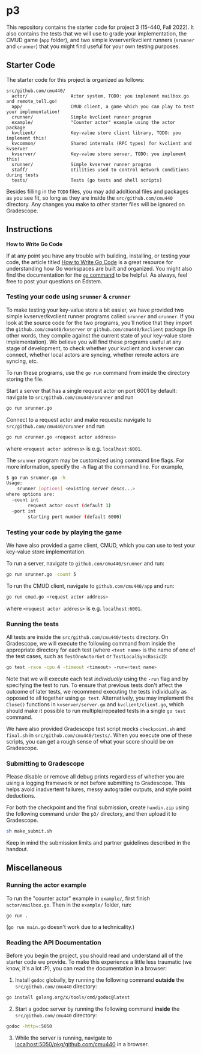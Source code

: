 p3
==

This repository contains the starter code for project 3 (15-440, Fall 2022). It also contains
the tests that we will use to grade your implementation, the CMUD game (`app` folder), and two simple kvserver/kvclient runners (`srunner` and `crunner`) that you might find useful for your own testing
purposes. 

## Starter Code

The starter code for this project is organized as follows:

```
src/github.com/cmu440/
  actor/                Actor system, TODO: you implement mailbox.go and remote_tell.go!
  app/                  CMUD client, a game which you can play to test your implementation!
  crunner/              Simple kvclient runner program
  example/              "Counter actor" example using the actor package
  kvclient/             Key-value store client library, TODO: you implement this!
  kvcommon/             Shared internals (RPC types) for kvclient and kvserver
  kvserver/             Key-value store server, TODO: you implement this!
  srunner/              Simple kvserver runner program
  staff/                Utilities used to control network conditions during tests
  tests/                Tests (go tests and shell scripts)
```

Besides filling in the `TODO` files, you may add additional files and packages as you see fit, so long as they are inside the `src/github.com/cmu440` directory. Any changes you make to other starter files will be ignored on Gradescope.

## Instructions

**How to Write Go Code**

If at any point you have any trouble with building, installing, or testing your code, the article
titled [How to Write Go Code](http://golang.org/doc/code.html) is a great resource for understanding
how Go workspaces are built and organized. You might also find the documentation for the
[`go` command](http://golang.org/cmd/go/) to be helpful. As always, feel free to post your questions
on Edstem.

### Testing your code using `srunner` & `crunner`

To make testing your key-value store a bit easier, we have provided two simple kvserver/kvclient runner programs called `srunner` and `crunner`. If you look at the source code for the two programs,
you'll notice that they import the `github.com/cmu440/kvserver` or `github.com/cmu440/kvclient` package (in other words, they compile
against the current state of your key-value store implementation). We believe you will find these programs
useful at any stage of development, to check whether your kvclient and kvserver can connect, whether local actors are syncing, whether remote actors are syncing, etc.

To run these programs, use the `go run` command from inside the directory
storing the file.

Start a server that has a single request actor on port 6001 by default: navigate to `src/github.com/cmu440/srunner` and run
```bash
go run srunner.go
```
Connect to a request actor and make requests: navigate to `src/github.com/cmu440/crunner` and run
```bash
go run crunner.go <request actor address>
```
where `<request actor address>` is e.g. `localhost:6001`.

The `srunner` program may be customized using command line flags. For more
information, specify the `-h` flag at the command line. For example,

```bash
$ go run srunner.go -h
Usage:
	srunner [options] <existing server descs...>
where options are:
  -count int
    	request actor count (default 1)
  -port int
    	starting port number (default 6000)
```

### Testing your code by playing the game

We have also provided a game client, CMUD, which you can use to test your key-value store implementation.

To run a server, navigate to `github.com/cmu440/srunner` and run:
```bash
go run srunner.go -count 5
```

To run the CMUD client, navigate to `github.com/cmu440/app` and run:
```bash
go run cmud.go <request actor address>
```
where `<request actor address>` is e.g. `localhost:6001`.

### Running the tests

All tests are inside the `src/github.com/cmu440/tests` directory. On Gradescope, we will execute the following command from inside the appropriate directory for each test (where `<test name>` is the name of one of the test cases, such as `TestOneActorGet` or `TestLocalSyncBasic2`):

```sh
go test -race -cpu 4 -timeout <timeout> -run=<test name>
```

Note that we will execute each test _individually_ using the `-run` flag and by specifying the test to run. To ensure that previous tests don't affect the outcome of later tests,
we recommend executing the tests individually as opposed to all together using `go test`. Alternatively, you may implement the `Close()` functions in `kvserver/server.go` and `kvclient/client.go`, which should make it possible to run multiple/repeated tests in a single `go test` command.

We have also provided Gradescope test script mocks `checkpoint.sh` and `final.sh` in `src/github.com/cmu440/tests/`. When you execute one of these scripts, you can get a rough sense of what your
score should be on Gradescope.

### Submitting to Gradescope

Please disable or remove all debug prints regardless of whether you are using a logging framework or not before submitting to Gradescope. This helps avoid inadvertent failures, messy autograder outputs, and style point deductions.

For both the checkpoint and the final submission, create `handin.zip` using the following command under the `p3/` directory, and then upload it to Gradescope.

```bash
sh make_submit.sh
```

Keep in mind the submission limits and partner guidelines described in the handout.

## Miscellaneous

### Running the actor example

To run the "counter actor" example in `example/`, first finish `actor/mailbox.go`. Then in the `example/` folder, run:
```
go run .
```
(`go run main.go` doesn't work due to a technicality.)

### Reading the API Documentation

Before you begin the project, you should read and understand all of the starter code we provide.
To make this experience a little less traumatic (we know, it's a lot :P),
you can read the documentation in a browser:
1. Install `godoc` globally, by running the following command **outside** the `src/github.com/cmu440` directory:
```sh
go install golang.org/x/tools/cmd/godoc@latest
```
2. Start a godoc server by running the following command **inside** the `src/github.com/cmu440` directory:
```sh
godoc -http=:5050
```
3. While the server is running, navigate to [localhost:5050/pkg/github.com/cmu440](http://localhost:5050/pkg/github.com/cmu440) in a browser.

